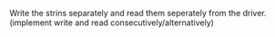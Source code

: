 Write the strins separately and read them seperately from the driver.(implement write and read consecutively/alternatively)
